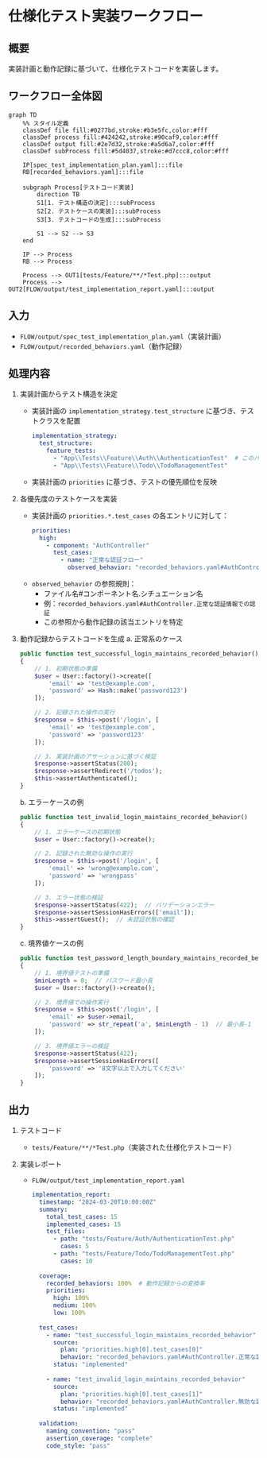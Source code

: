 # 仕様化テスト実装ワークフロー

## 概要
実装計画と動作記録に基づいて、仕様化テストコードを実装します。

## ワークフロー全体図
```mermaid
graph TD
    %% スタイル定義
    classDef file fill:#0277bd,stroke:#b3e5fc,color:#fff
    classDef process fill:#424242,stroke:#90caf9,color:#fff
    classDef output fill:#2e7d32,stroke:#a5d6a7,color:#fff
    classDef subProcess fill:#5d4037,stroke:#d7ccc8,color:#fff

    IP[spec_test_implementation_plan.yaml]:::file
    RB[recorded_behaviors.yaml]:::file
    
    subgraph Process[テストコード実装]
        direction TB
        S1[1. テスト構造の決定]:::subProcess
        S2[2. テストケースの実装]:::subProcess
        S3[3. テストコードの生成]:::subProcess
        
        S1 --> S2 --> S3
    end
    
    IP --> Process
    RB --> Process
    
    Process --> OUT1[tests/Feature/**/*Test.php]:::output
    Process --> OUT2[FLOW/output/test_implementation_report.yaml]:::output
```

## 入力
- `FLOW/output/spec_test_implementation_plan.yaml`（実装計画）
- `FLOW/output/recorded_behaviors.yaml`（動作記録）

## 処理内容
1. 実装計画からテスト構造を決定
   - 実装計画の `implementation_strategy.test_structure` に基づき、テストクラスを配置
     ```yaml
     implementation_strategy:
       test_structure:
         feature_tests:
           - "App\\Tests\\Feature\\Auth\\AuthenticationTest"  # このパスでクラスを生成
           - "App\\Tests\\Feature\\Todo\\TodoManagementTest"
     ```
   - 実装計画の `priorities` に基づき、テストの優先順位を反映

2. 各優先度のテストケースを実装
   - 実装計画の `priorities.*.test_cases` の各エントリに対して：
     ```yaml
     priorities:
       high:
         - component: "AuthController"
           test_cases:
             - name: "正常な認証フロー"
               observed_behavior: "recorded_behaviors.yaml#AuthController.正常な認証情報での認証"
     ```
   - `observed_behavior` の参照規則：
     - ファイル名#コンポーネント名.シチュエーション名
     - 例：`recorded_behaviors.yaml#AuthController.正常な認証情報での認証`
     - この参照から動作記録の該当エントリを特定

3. 動作記録からテストコードを生成
   a. 正常系のケース
   ```php
   public function test_successful_login_maintains_recorded_behavior()
   {
       // 1. 初期状態の準備
       $user = User::factory()->create([
           'email' => 'test@example.com',
           'password' => Hash::make('password123')
       ]);

       // 2. 記録された操作の実行
       $response = $this->post('/login', [
           'email' => 'test@example.com',
           'password' => 'password123'
       ]);

       // 3. 実装計画のアサーションに基づく検証
       $response->assertStatus(200);
       $response->assertRedirect('/todos');
       $this->assertAuthenticated();
   }
   ```

   b. エラーケースの例
   ```php
   public function test_invalid_login_maintains_recorded_behavior()
   {
       // 1. エラーケースの初期状態
       $user = User::factory()->create();

       // 2. 記録された無効な操作の実行
       $response = $this->post('/login', [
           'email' => 'wrong@example.com',
           'password' => 'wrongpass'
       ]);

       // 3. エラー状態の検証
       $response->assertStatus(422);  // バリデーションエラー
       $response->assertSessionHasErrors(['email']);
       $this->assertGuest();  // 未認証状態の確認
   }
   ```

   c. 境界値ケースの例
   ```php
   public function test_password_length_boundary_maintains_recorded_behavior()
   {
       // 1. 境界値テストの準備
       $minLength = 8;  // パスワード最小長
       $user = User::factory()->create();

       // 2. 境界値での操作実行
       $response = $this->post('/login', [
           'email' => $user->email,
           'password' => str_repeat('a', $minLength - 1)  // 最小長-1
       ]);

       // 3. 境界値エラーの検証
       $response->assertStatus(422);
       $response->assertSessionHasErrors([
           'password' => '8文字以上で入力してください'
       ]);
   }
   ```

## 出力
1. テストコード
   - `tests/Feature/**/*Test.php`（実装された仕様化テストコード）

2. 実装レポート
   - `FLOW/output/test_implementation_report.yaml`
     ```yaml
     implementation_report:
       timestamp: "2024-03-20T10:00:00Z"
       summary:
         total_test_cases: 15
         implemented_cases: 15
         test_files:
           - path: "tests/Feature/Auth/AuthenticationTest.php"
             cases: 5
           - path: "tests/Feature/Todo/TodoManagementTest.php"
             cases: 10
       
       coverage:
         recorded_behaviors: 100%  # 動作記録からの変換率
         priorities:
           high: 100%
           medium: 100%
           low: 100%
       
       test_cases:
         - name: "test_successful_login_maintains_recorded_behavior"
           source:
             plan: "priorities.high[0].test_cases[0]"
             behavior: "recorded_behaviors.yaml#AuthController.正常な認証情報での認証"
           status: "implemented"
           
         - name: "test_invalid_login_maintains_recorded_behavior"
           source:
             plan: "priorities.high[0].test_cases[1]"
             behavior: "recorded_behaviors.yaml#AuthController.無効な認証情報での認証"
           status: "implemented"
       
       validation:
         naming_convention: "pass"
         assertion_coverage: "complete"
         code_style: "pass"
     ```